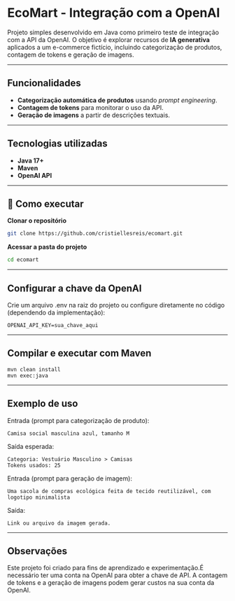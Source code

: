 # EcoMart - Integração com a OpenAI

Projeto simples desenvolvido em Java como primeiro teste de integração com a API da OpenAI. O objetivo é explorar recursos de **IA generativa** aplicados a um e-commerce fictício, incluindo categorização de produtos, contagem de tokens e geração de imagens.

---
## Funcionalidades
- **Categorização automática de produtos** usando *prompt engineering*.
- **Contagem de tokens** para monitorar o uso da API.
- **Geração de imagens** a partir de descrições textuais.

---
## Tecnologias utilizadas
- **Java 17+**
- **Maven**
- **OpenAI API**
---

## 🚀 Como executar

**Clonar o repositório**
   
 ```bash
 git clone https://github.com/cristiellesreis/ecomart.git
 ```

**Acessar a pasta do projeto**

```bash
cd ecomart
```
---
## Configurar a chave da OpenAI

Crie um arquivo .env na raiz do projeto ou configure diretamente no código (dependendo da implementação):

```
OPENAI_API_KEY=sua_chave_aqui
```
---
## Compilar e executar com Maven

```
mvn clean install
mvn exec:java
```

---
## Exemplo de uso

Entrada (prompt para categorização de produto):

```
Camisa social masculina azul, tamanho M
```

Saída esperada:

```
Categoria: Vestuário Masculino > Camisas
Tokens usados: 25
```

Entrada (prompt para geração de imagem):

```
Uma sacola de compras ecológica feita de tecido reutilizável, com logotipo minimalista
```

Saída:

```
Link ou arquivo da imagem gerada.
```
---
## Observações

Este projeto foi criado para fins de aprendizado e experimentação.É necessário ter uma conta na OpenAI para obter a chave de API. A contagem de tokens e a geração de imagens podem gerar custos na sua conta da OpenAI.

